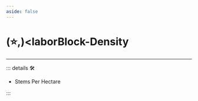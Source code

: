 ```yaml
---
aside: false
---
```

# (⭐,)<laborBlock</labor>-Density

---

<!-- =================================================== -->
<!-- =================================================== -->
<!-- =================================================== -->
<!-- =================================================== -->
<!-- =================================================== -->
::: details 🛠

- Stems Per Hectare

:::
